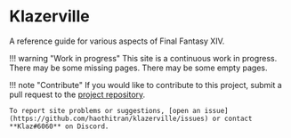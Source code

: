 # Klazerville

A reference guide for various aspects of Final Fantasy XIV.

!!! warning "Work in progress"
    This site is a continuous work in progress. There may be some missing pages. There may be some empty pages.

!!! note "Contribute"
    If you would like to contribute to this project, submit a pull request to the [project repository](https://github.com/haothitran/klazerville).

    To report site problems or suggestions, [open an issue](https://github.com/haothitran/klazerville/issues) or contact **Klaz#6060** on Discord.
